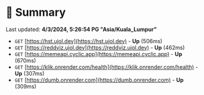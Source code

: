 # 📖 Summary
Last updated: **4/3/2024, 5:26:54 PG "Asia/Kuala_Lumpur"**

- `GET` [https://hst.ujol.dev](https://hst.ujol.dev) - **Up** (506ms)
- `GET` [https://reddviz.ujol.dev](https://reddviz.ujol.dev) - **Up** (462ms)
- `GET` [https://memeapi.cyclic.app](https://memeapi.cyclic.app) - **Up** (670ms)
- `GET` [https://klik.onrender.com/health](https://klik.onrender.com/health) - **Up** (307ms)
- `GET` [https://dumb.onrender.com](https://dumb.onrender.com) - **Up** (309ms)
